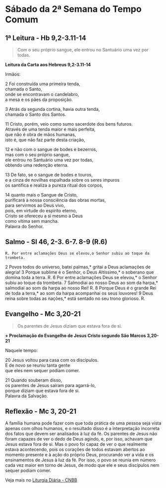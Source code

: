 # Sábado da 2ª Semana do Tempo Comum

## 1ª Leitura - Hb 9,2-3.11-14

> Com o seu próprio sangue, ele entrou no Santuário uma vez por todas.

**Leitura da Carta aos Hebreus 9,2-3.11-14**

Irmãos:    
2 Foi construída uma primeira tenda,   
 chamada o Santo,   
 onde se encontravam o candelabro,   
 a mesa e os pães da proposição.    
3 Atrás da segunda cortina, havia outra tenda,   
 chamada o Santo dos Santos.    
11 Cristo, porém, veio como sumo sacerdote dos bens futuros.   
 Através de uma tenda maior e mais perfeita,   
 que não é obra de mãos humanas,   
 isto é, que não faz parte desta criação,    
12 e não com o sangue de bodes e bezerros,   
 mas com o seu próprio sangue,   
 ele entrou no Santuário uma vez por todas,   
 obtendo uma redenção eterna.    
13 De fato, se o sangue de bodes e touros,   
 e a cinza de novilhas espalhada sobre os seres impuros   
 os santifica e realiza a pureza ritual dos corpos,    
14 quanto mais o Sangue de Cristo,   
 purificará a nossa consciência das obras mortas,   
 para servirmos ao Deus vivo,   
 pois, em virtude do espírito eterno,   
 Cristo se ofereceu a si mesmo a Deus   
 como vítima sem mancha.   
 Palavra do Senhor.

## Salmo - Sl 46, 2-3. 6-7. 8-9 (R.6)

`R. Por entre aclamações Deus se elevou,o Senhor subiu ao toque da trombeta.`

2 Povos todos do universo, batei palmas,*     gritai a Deus aclamações de alegria!    3 Porque sublime é o Senhor, o Deus Altíssimo,*     o soberano que domina toda a terra. R.    6 Por entre aclamações Deus se elevou,*     o Senhor subiu ao toque da trombeta.    7 Salmodiai ao nosso Deus ao som da harpa,*     salmodiai ao som da harpa ao nosso Rei! R.    8 Porque Deus é o grande Rei de toda a terra,*     ao som da harpa acompanhai os seus louvores!    9 Deus reina sobre todas as nações,*     está sentado no seu trono glorioso. R.

## Evangelho - Mc 3,20-21

> Os parentes de Jesus diziam que estava fora de si.

**+ Proclamação do Evangelho de Jesus Cristo segundo São Marcos  3,20-21**

Naquele tempo:    
20 Jesus voltou para casa com os discípulos.   
 E de novo se reuniu tanta gente   
 que eles nem sequer podiam comer.    
21 Quando souberam disso,   
 os parentes de Jesus saíram para agarrá-lo,   
 porque diziam que estava fora de si.   
 Palavra da Salvação.

## Reflexão - Mc 3, 20-21

A família humana pode fazer com que toda prática de uma pessoa seja vista apenas com olhos humanos, e o resultado disso é a interpretação incorreta dos fatos que devem ser analisados à luz da fé. Os parentes de Jesus não foram capazes de ver o dedo de Deus agindo, e, por isso, achavam que Jesus estava fora de si. Mas o povo foi capaz de ver o que realmente estava acontecendo, pois os corações de todos estavam abertos ao momento presente e à ação do próprio Deus, procurando ver a vida e os ensinamentos de Jesus à luz da fé. Por isso, o povo se reunia em número cada vez maior em torno de Jesus, de modo que ele e seus discípulos nem sequer podiam comer.

Veja mais no [Liturgia Diária - CNBB](http://liturgiadiaria.cnbb.org.br/app/user/user/UserView.php?ano=2017&mes=1&dia=21)